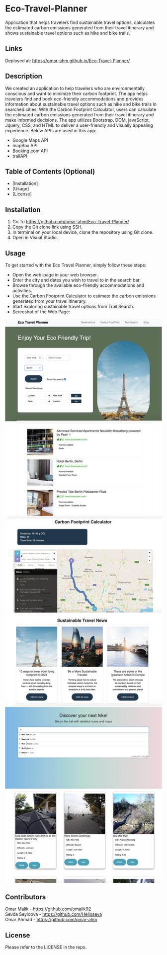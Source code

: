 # Eco-Travel-Planner
Application that helps travelers find sustainable travel options, calculates the estimated carbon emissions generated from their travel itinerary and shows sustainable travel options such as hike and bike trails.

## Links

Deployed at: https://omar-ahm.github.io/Eco-Travel-Planner/


## Description 

We created an application to help travelers who are environmentally conscious and want to minimize their carbon footprint. The app helps travelers find and book eco-friendly accommodations and provides information about sustainable travel options such as hike and bike trails in searched cities.
With the Carbon Footprint Calculator, users can calculate the estimated carbon emissions generated from their travel itinerary and make informed decisions. The app utilizes Bootstrap, DOM, javaScript, Jquery, CSS, and HTML to deliver a user-friendly and visually appealing experience. Below APIs are used in this app:

- Google Maps API
- mapBox API
- Booking.com API
- trailAPI


## Table of Contents (Optional)

* [Installation]
* [Usage]
* [License]


## Installation

1. Go To https://github.com/omar-ahm/Eco-Travel-Planner/
2. Copy the Git clone link using SSH.
3. In terminal on your local device, clone the repository using Git clone.
4. Open in Visual Studio.

## Usage 

To get started with the Eco Travel Planner, simply follow these steps:

- Open the web-page in your web browser.
- Enter the city and dates you wish to travel to in the search bar.
- Browse through the available eco-friendly accommodations and activities.
- Use the Carbon Footprint Calculator to estimate the carbon emissions generated from your travel itinerary.
- Start exploring sustainable travel options from Trail Search.
- Screeshot of the Web Page:

![screenshot of page](assets/images/Screenshot1.png)
![screenshot of page](assets/images/Screenshot2.png)
![screenshot of page](assets/images/Screenshot3.png)
![screenshot of page](assets/images/Screenshot4.png)
![screenshot of page](assets/images/Screenshot5.png)
![screenshot of page](assets/images/Screenshot6.png)



## Contributors

Omar Malik - https://github.com/omalik92  
Sevda Seyidova - https://github.com/Helloseva  
Omar Ahmad - https://github.com/omar-ahm


## License

Please refer to the LICENSE in the repo.